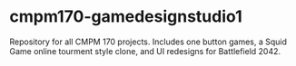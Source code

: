 # cmpm170-gamedesignstudio1
Repository for all CMPM 170 projects. Includes one button games, a Squid Game online tourment style clone, and UI redesigns for Battlefield 2042.
